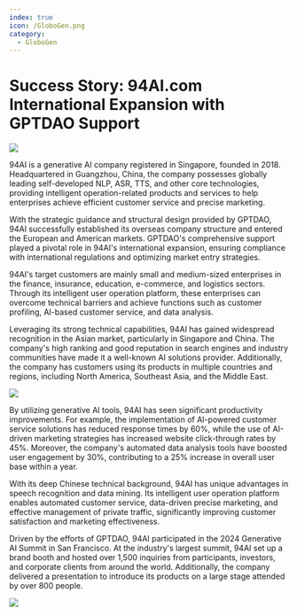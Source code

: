 ```yaml
---
index: true
icon: /GloboGen.png
category:
  - GloboGen
---
```


# Success Story: 94AI.com International Expansion with GPTDAO Support

![](/assets/images/globogen/94ai-1.jpg)

94AI is a generative AI company registered in Singapore, founded in 2018. Headquartered in Guangzhou, China, the company possesses globally leading self-developed NLP, ASR, TTS, and other core technologies, providing intelligent operation-related products and services to help enterprises achieve efficient customer service and precise marketing.

With the strategic guidance and structural design provided by GPTDAO, 94AI successfully established its overseas company structure and entered the European and American markets. GPTDAO's comprehensive support played a pivotal role in 94AI's international expansion, ensuring compliance with international regulations and optimizing market entry strategies.

94AI's target customers are mainly small and medium-sized enterprises in the finance, insurance, education, e-commerce, and logistics sectors. Through its intelligent user operation platform, these enterprises can overcome technical barriers and achieve functions such as customer profiling, AI-based customer service, and data analysis.

Leveraging its strong technical capabilities, 94AI has gained widespread recognition in the Asian market, particularly in Singapore and China. The company's high ranking and good reputation in search engines and industry communities have made it a well-known AI solutions provider. Additionally, the company has customers using its products in multiple countries and regions, including North America, Southeast Asia, and the Middle East.

![](/assets/images/globogen/94ai-2.jpg)

By utilizing generative AI tools, 94AI has seen significant productivity improvements. For example, the implementation of AI-powered customer service solutions has reduced response times by 60%, while the use of AI-driven marketing strategies has increased website click-through rates by 45%. Moreover, the company's automated data analysis tools have boosted user engagement by 30%, contributing to a 25% increase in overall user base within a year.

With its deep Chinese technical background, 94AI has unique advantages in speech recognition and data mining. Its intelligent user operation platform enables automated customer service, data-driven precise marketing, and effective management of private traffic, significantly improving customer satisfaction and marketing effectiveness.

Driven by the efforts of GPTDAO, 94AI participated in the 2024 Generative AI Summit in San Francisco. At the industry's largest summit, 94AI set up a brand booth and hosted over 1,500 inquiries from participants, investors, and corporate clients from around the world. Additionally, the company delivered a presentation to introduce its products on a large stage attended by over 800 people.

![](/assets/images/globogen/94ai-screenshot.png)
